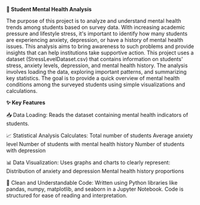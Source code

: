 **🧠 Student Mental Health Analysis**

The purpose of this project is to analyze and understand mental health trends among students based on survey data. With increasing academic pressure and lifestyle stress, it's important to identify how many students are experiencing anxiety, depression, or have a history of mental health issues. This analysis aims to bring awareness to such problems and provide insights that can help institutions take supportive action.
This project uses a dataset (StressLevelDataset.csv) that contains information on students' stress, anxiety levels, depression, and mental health history. The analysis involves loading the data, exploring important patterns, and summarizing key statistics. The goal is to provide a quick overview of mental health conditions among the surveyed students using simple visualizations and calculations.

**✨ Key Features**

📥 Data Loading:
Reads the dataset containing mental health indicators of students.

📈 Statistical Analysis
Calculates:
Total number of students
Average anxiety level
Number of students with mental health history
Number of students with depression

📊 Data Visualization:
Uses graphs and charts to clearly represent:
Distribution of anxiety and depression
Mental health history proportions

🧹 Clean and Understandable Code:
Written using Python libraries like pandas, numpy, matplotlib, and seaborn in a Jupyter Notebook.
Code is structured for ease of reading and interpretation.
